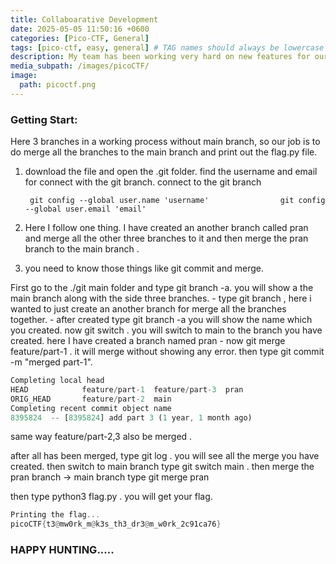 ```yaml
---
title: Collaboarative Development
date: 2025-05-05 11:50:16 +0600
categories: [Pico-CTF, General]
tags: [pico-ctf, easy, general] # TAG names should always be lowercase
description: My team has been working very hard on new features for our flag printing program! I wonder how they'll work together?
media_subpath: /images/picoCTF/
image:
  path: picoctf.png
---
```


### Getting Start:

Here 3 branches in a working process without main branch, so our job is to do merge all  the branches to the main branch and print out the flag.py file.

1. download the file and open the .git folder. find the username and email for connect with the git   branch. connect to the git branch

        git config --global user.name 'username'                git config --global user.email 'email'

2. Here I follow one thing. I have created an another branch called pran and merge all the other three branches to it and then merge the pran branch to the main branch .

3. you need to know those things like git commit and  merge.

First go to the ./git main folder and type git branch -a. you will show a the  main branch along with the side three branches. - type git  branch <name> , here i wanted to just create an another branch for merge all the branches together. - after created type git branch -a  you will show the name which you created. now git switch <name> . you will switch to main to the branch you have created. here I have created a branch named pran - now git merge feature/part-1 . it will merge without showing any error. then type git commit -m "merged part-1". 

```rust
Completing local head
HEAD            feature/part-1  feature/part-3  pran                                                      
ORIG_HEAD       feature/part-2  main                                                                   
Completing recent commit object name
8395824  -- [8395824] add part 3 (1 year, 1 month ago)

```
same way feature/part-2,3 also be merged .

after all has been merged, type git log . you will see all the merge you have created.
then switch to main branch type git switch main . then merge the pran branch -> main branch type git merge pran

then type python3 flag.py . you will get your flag.

```rust
Printing the flag...
picoCTF{t3@mw0rk_m@k3s_th3_dr3@m_w0rk_2c91ca76}

 ```

 

### HAPPY HUNTING.....
